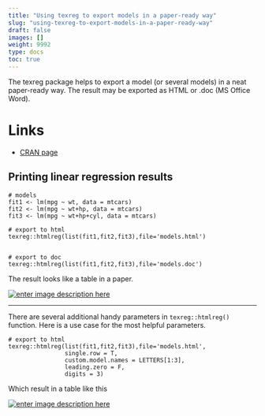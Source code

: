 ```yaml
---
title: "Using texreg to export models in a paper-ready way"
slug: "using-texreg-to-export-models-in-a-paper-ready-way"
draft: false
images: []
weight: 9992
type: docs
toc: true
---
```


The texreg package helps to export a model (or several models) in a neat paper-ready way. The result may be exported as HTML or .doc (MS Office Word).

# Links

- [CRAN page][1]


  [1]: https://cran.r-project.org/package=texreg

## Printing linear regression results

    # models
    fit1 <- lm(mpg ~ wt, data = mtcars)
    fit2 <- lm(mpg ~ wt+hp, data = mtcars)
    fit3 <- lm(mpg ~ wt+hp+cyl, data = mtcars)
    
    # export to html
    texreg::htmlreg(list(fit1,fit2,fit3),file='models.html')
    
    
    # export to doc
    texreg::htmlreg(list(fit1,fit2,fit3),file='models.doc')

The result looks like a table in a paper.

[![enter image description here][1]][1]

***
There are several additional handy parameters in `texreg::htmlreg()` function. Here is a use case for the most helpful parameters.

    # export to html
    texreg::htmlreg(list(fit1,fit2,fit3),file='models.html',
                    single.row = T,
                    custom.model.names = LETTERS[1:3],
                    leading.zero = F,
                    digits = 3)

Which result in a table like this

[![enter image description here][2]][2]


  [1]: http://i.stack.imgur.com/M8GyJ.png
  [2]: http://i.stack.imgur.com/wMN7q.png


